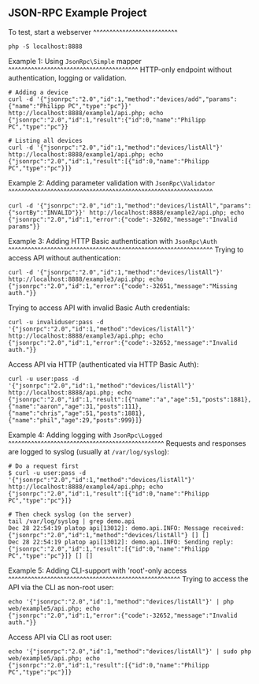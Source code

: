 JSON-RPC Example Project
------------------------

To test, start a webserver
^^^^^^^^^^^^^^^^^^^^^^^^^^
```
php -S localhost:8888
```

Example 1: Using `JsonRpc\Simple` mapper
^^^^^^^^^^^^^^^^^^^^^^^^^^^^^^^^^^^^^^^^
HTTP-only endpoint without authentication, logging or validation.

```
# Adding a device
curl -d '{"jsonrpc":"2.0","id":1,"method":"devices/add","params":{"name":"Philipp PC","type":"pc"}}' http://localhost:8888/example1/api.php; echo
{"jsonrpc":"2.0","id":1,"result":{"id":0,"name":"Philipp PC","type":"pc"}}

# Listing all devices
curl -d '{"jsonrpc":"2.0","id":1,"method":"devices/listAll"}' http://localhost:8888/example1/api.php; echo
{"jsonrpc":"2.0","id":1,"result":[{"id":0,"name":"Philipp PC","type":"pc"}]}
```

Example 2: Adding parameter validation with `JsonRpc\Validator`
^^^^^^^^^^^^^^^^^^^^^^^^^^^^^^^^^^^^^^^^^^^^^^^^^^^^^^^^^^^^^^^
```
curl -d '{"jsonrpc":"2.0","id":1,"method":"devices/listAll","params":{"sortBy":"INVALID"}}' http://localhost:8888/example2/api.php; echo
{"jsonrpc":"2.0","id":1,"error":{"code":-32602,"message":"Invalid params"}}
```

Example 3: Adding HTTP Basic authentication with `JsonRpc\Auth`
^^^^^^^^^^^^^^^^^^^^^^^^^^^^^^^^^^^^^^^^^^^^^^^^^^^^^^^^^^^^^^^
Trying to access API without authentication:
```
curl -d '{"jsonrpc":"2.0","id":1,"method":"devices/listAll"}' http://localhost:8888/example3/api.php; echo
{"jsonrpc":"2.0","id":1,"error":{"code":-32651,"message":"Missing auth."}}
```

Trying to access API with invalid Basic Auth credentials:
```
curl -u invaliduser:pass -d '{"jsonrpc":"2.0","id":1,"method":"devices/listAll"}' http://localhost:8888/example3/api.php; echo
{"jsonrpc":"2.0","id":1,"error":{"code":-32652,"message":"Invalid auth."}}
```

Access API via HTTP (authenticated via HTTP Basic Auth):
```
curl -u user:pass -d '{"jsonrpc":"2.0","id":1,"method":"devices/listAll"}' http://localhost:8888/api.php; echo
{"jsonrpc":"2.0","id":1,"result":[{"name":"a","age":51,"posts":1881},{"name":"aaron","age":31,"posts":111},{"name":"chris","age":51,"posts":1881},{"name":"phil","age":29,"posts":999}]}
```

Example 4: Adding logging  with `JsonRpc\Logged`
^^^^^^^^^^^^^^^^^^^^^^^^^^^^^^^^^^^^^^^^^^^^^^^^
Requests and responses are logged to syslog (usually at `/var/log/syslog`):
```
# Do a request first
$ curl -u user:pass -d '{"jsonrpc":"2.0","id":1,"method":"devices/listAll"}' http://localhost:8888/example4/api.php; echo
{"jsonrpc":"2.0","id":1,"result":[{"id":0,"name":"Philipp PC","type":"pc"}]}

# Then check syslog (on the server)
tail /var/log/syslog | grep demo.api
Dec 28 22:54:19 platop api[13012]: demo.api.INFO: Message received: {"jsonrpc":"2.0","id":1,"method":"devices/listAll"} [] []
Dec 28 22:54:19 platop api[13012]: demo.api.INFO: Sending reply: {"jsonrpc":"2.0","id":1,"result":[{"id":0,"name":"Philipp PC","type":"pc"}]} [] []
```

Example 5: Adding CLI-support with 'root'-only access
^^^^^^^^^^^^^^^^^^^^^^^^^^^^^^^^^^^^^^^^^^^^^^^^^^^^^
Trying to access the API via the CLI as non-root user:
```
echo '{"jsonrpc":"2.0","id":1,"method":"devices/listAll"}' | php web/example5/api.php; echo
{"jsonrpc":"2.0","id":1,"error":{"code":-32652,"message":"Invalid auth."}}
```

Access API via CLI as root user:
```
echo '{"jsonrpc":"2.0","id":1,"method":"devices/listAll"}' | sudo php web/example5/api.php; echo
{"jsonrpc":"2.0","id":1,"result":[{"id":0,"name":"Philipp PC","type":"pc"}]}
```
